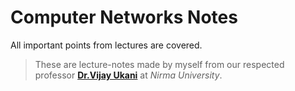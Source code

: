 # Computer Networks Notes

All important points from lectures are covered.
> These are lecture-notes made by myself from our respected professor **[Dr.Vijay Ukani](https://www.linkedin.com/in/dr-vijay-ukani-705a48a8/)** at *Nirma University*.
